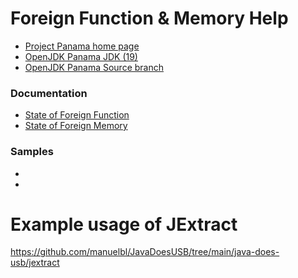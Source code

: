 # Foreign Function & Memory Help

* [Project Panama home page](https://openjdk.org/projects/panama/)
* [OpenJDK Panama JDK (19)](https://jdk.java.net/panama/)
* [OpenJDK Panama Source branch](https://github.com/openjdk/panama-foreign)
  
### Documentation
* [State of Foreign Function](https://github.com/openjdk/panama-foreign/blob/foreign-memaccess%2Babi/doc/panama_ffi.md)
* [State of Foreign Memory](https://github.com/openjdk/panama-foreign/blob/foreign-memaccess%2Babi/doc/panama_memaccess.md)

### Samples
* 
* 


# Example usage of JExtract

https://github.com/manuelbl/JavaDoesUSB/tree/main/java-does-usb/jextract
